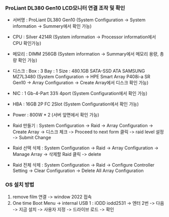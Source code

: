 ### ProLiant DL380 Gen10 LCD모니터 연결 조작 및 확인 
- 서버명 : ProLiant DL380 Gen10 (System Configuration -> System information -> Summery에서 확인 가능) 
- CPU : Silver 4214R (System information -> Processor information에서 CPU 확인가능)
- 메모리 : DIMM 256GB (System information -> Summary에서 메모리 용량, 총량 확인 가능)
- 디스크 : Box : 3 Bay : 1 Size : 480.1GB SATA-SSD ATA SAMSUNG MZ7L3480 (System Configuration -> HPE Smart Array P408i-a SR Gen10 -> Array Configuration -> Create Array에서 디스크 확인 가능)
- NIC : 1 Gb-4-Part 331i 4port (System Configuration에서 확인 가능)
- HBA : 16GB 2P FC 2Slot (System Configuration에서 확인 가능)
- Power : 800W * 2 (서버 앞면에서 확인 가능) 

- Raid 만들기 : System Configuration -> Raid -> Array Configuration -> Create Array -> 디스크 체크 -> Proceed to next form 클릭 -> raid level 설정 -> Submit Change
- Raid 선택 삭제 : System Configuration -> Raid -> Array Configuration -> Manage Array -> 삭제할 Raid 클릭 -> delete 
- Raid 전체 삭제 : System Configuration -> Raid -> Configure Controller Setting -> Clear Configuration -> Delete All Array Configuration 

### OS 설치 방법  
1. remove film 연결 -> window 2022 접속 
2. One time Boot Menu -> internal USB 1 : iODD iodd2531 -> 엔터 2번 -> 다음 -> 지금 설치 -> 사용자 지정 -> 드라이브 로드 -> 확인 


